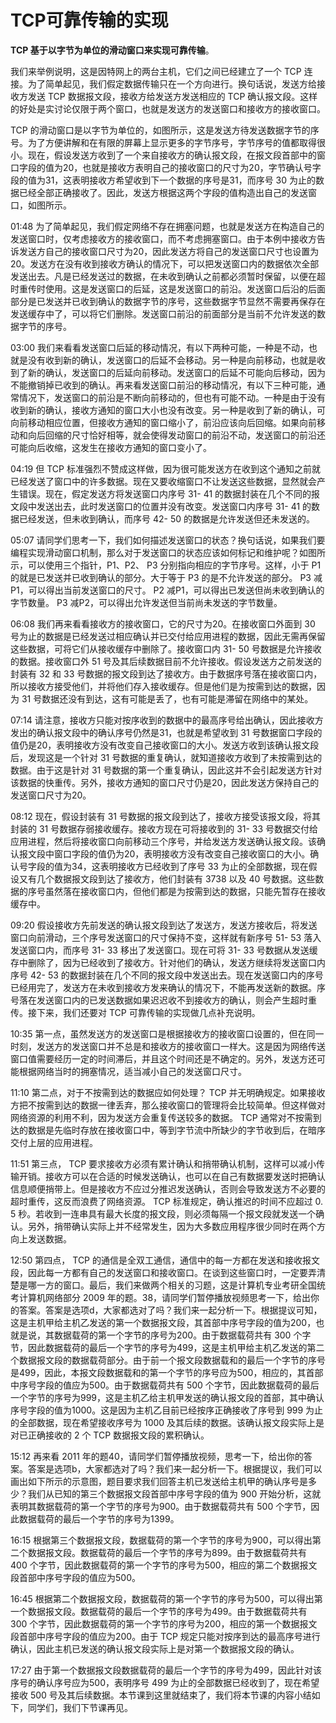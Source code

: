 # TCP可靠传输的实现

 **TCP 基于以字节为单位的滑动窗口来实现可靠传输**。



我们来举例说明，这是因特网上的两台主机，它们之间已经建立了一个 TCP 连接。为了简单起见，我们假定数据传输只在一个方向进行。换句话说，发送方给接收方发送 TCP 数据报文段，接收方给发送方发送相应的 TCP 确认报文段。这样的好处是实讨论仅限于两个窗口，也就是发送方的发送窗口和接收方的接收窗口。

TCP 的滑动窗口是以字节为单位的，如图所示，这是发送方待发送数据字节的序号。为了方便讲解和在有限的屏幕上显示更多的字节序号，字节序号的值都取得很小。现在，假设发送方收到了一个来自接收方的确认报文段，在报文段首部中的窗口字段的值为20，也就是接收方表明自己的接收窗口的尺寸为20，字节确认号字段的值为31，这表明接收方希望收到下一个数据的序号是31，而序号 30 为止的数据已经全部正确接收了。因此，发送方根据这两个字段的值构造出自己的发送窗口，如图所示。

01:48 
为了简单起见，我们假定网络不存在拥塞问题，也就是发送方在构造自己的发送窗口时，仅考虑接收方的接收窗口，而不考虑拥塞窗口。由于本例中接收方告诉发送方自己的接收窗口尺寸为20，因此发送方将自己的发送窗口尺寸也设置为20。发送方在没有收到接收方确认的情况下，可以把发送窗口内的数据依次全部发送出去。凡是已经发送过的数据，在未收到确认之前都必须暂时保留，以便在超时重传时使用。这是发送窗口的后延，这是发送窗口的前沿。发送窗口后沿的后面部分是已发送并已收到确认的数据字节的序号，这些数据字节显然不需要再保存在发送缓存中了，可以将它们删除。发送窗口前沿的前面部分是当前不允许发送的数据字节的序号。

03:00 
我们来看看发送窗口后延的移动情况，有以下两种可能，一种是不动，也就是没有收到新的确认，发送窗口的后延不会移动。另一种是向前移动，也就是收到了新的确认，发送窗口的后延向前移动。发送窗口的后延不可能向后移动，因为不能撤销掉已收到的确认。再来看发送窗口前沿的移动情况，有以下三种可能，通常情况下，发送窗口的前沿是不断向前移动的，但也有可能不动。一种是由于没有收到新的确认，接收方通知的窗口大小也没有改变。另一种是收到了新的确认，可向前移动相应位置，但接收方通知的窗口缩小了，前沿应该向后回缩。如果向前移动和向后回缩的尺寸恰好相等，就会使得发动窗口的前沿不动，发送窗口的前沿还可能向后收缩，这发生在接收方通知的窗口变小了。

04:19 
但 TCP 标准强烈不赞成这样做，因为很可能发送方在收到这个通知之前就已经发送了窗口中的许多数据。现在又要收缩窗口不让发送这些数据，显然就会产生错误。现在，假定发送方将发送窗口内序号 31- 41 的数据封装在几个不同的报文段中发送出去，此时发送窗口的位置并没有改变。发送窗口内序号 31- 41 的数据已经发送，但未收到确认，而序号 42- 50 的数据是允许发送但还未发送的。

05:07 
请同学们思考一下，我们如何描述发送窗口的状态？换句话说，如果我们要编程实现滑动窗口机制，那么对于发送窗口的状态应该如何标记和维护呢？如图所示，可以使用三个指针，P1、P2、 P3 分别指向相应的字节序号。这样，小于 P1 的就是已发送并已收到确认的部分。大于等于 P3 的是不允许发送的部分。 P3 减P1，可以得出当前发送窗口的尺寸。 P2 减P1，可以得出已发送但尚未收到确认的字节数量。 P3 减P2，可以得出允许发送但当前尚未发送的字节数量。

06:08 
我们再来看看接收方的接收窗口，它的尺寸为20。在接收窗口外面到 30 号为止的数据是已经发送过相应确认并已交付给应用进程的数据，因此无需再保留这些数据，可将它们从接收缓存中删除了。接收窗口内 31- 50 号数据是允许接收的数据。接收窗口外 51 号及其后续数据目前不允许接收。假设发送方之前发送的封装有 32 和 33 号数据的报文段到达了接收方。由于数据序号落在接收窗口内，所以接收方接受他们，并将他们存入接收缓存。但是他们是为按需到达的数据，因为 31 号数据还没有到达，这有可能是丢了，也有可能是滞留在网络中的某处。

07:14 
请注意，接收方只能对按序收到的数据中的最高序号给出确认，因此接收方发出的确认报文段中的确认序号仍然是31，也就是希望收到 31 号数据窗口字段的值仍是20，表明接收方没有改变自己接收窗口的大小。发送方收到该确认报文段后，发现这是一个针对 31 号数据的重复确认，就知道接收方收到了未按需到达的数据。由于这是针对 31 号数据的第一个重复确认，因此这并不会引起发送方针对该数据的快重传。另外，接收方通知的窗口尺寸仍是20，因此发送方保持自己的发送窗口尺寸为20。

08:12 
现在，假设封装有 31 号数据的报文段到达了，接收方接受该报文段，将其封装的 31 号数据存弱接收缓存。接收方现在可将接收到的 31- 33 号数据交付给应用进程，然后将接收窗口向前移动三个序号，并给发送方发送确认报文段。该确认报文段中窗口字段的值仍为20，表明接收方没有改变自己接收窗口的大小。确认号字段的值为34，这表明接收方已经收到了序号 33 为止的全部数据，现在假设又有几个数据报文段到达了接收方，他们封装有 3738 以及 40 号数据。这些数据的序号虽然落在接收窗口内，但他们都是为按需到达的数据，只能先暂存在接收缓存中。

09:20 
假设接收方先前发送的确认报文段到达了发送方，发送方接收后，将发送窗口向前滑动，三个序号发送窗口的尺寸保持不变，这样就有新序号 51- 53 落入发送窗口内，而序号 31- 33 移出了发送窗口。现在可将 31- 33 号数据从发送缓存中删除了，因为已经收到了接收方。针对他们的确认，发送方继续将发送窗口内序号 42- 53 的数据封装在几个不同的报文段中发送出去。现在发送窗口内的序号已经用完了，发送方在未收到接收方发来确认的情况下，不能再发送新的数据。序号落在发送窗口内的已发送数据如果迟迟收不到接收方的确认，则会产生超时重传。接下来，我们还要对 TCP 可靠传输的实现做几点补充说明。

10:35 
第一点，虽然发送方的发送窗口是根据接收方的接收窗口设置的，但在同一时刻，发送方的发送窗口并不总是和接收方的接收窗口一样大。这是因为网络传送窗口值需要经历一定的时间滞后，并且这个时间还是不确定的。另外，发送方还可能根据网络当时的拥塞情况，适当减小自己的发送窗口尺寸。

11:10 
第二点，对于不按需到达的数据应如何处理？ TCP 并无明确规定。如果接收方把不按需到达的数据一律丢弃，那么接收窗口的管理将会比较简单。但这样做对网络资源的利用不利，因为发送方会重复传送较多的数据。 TCP 通常对不按需到达的数据是先临时存放在接收窗口中，等到字节流中所缺少的字节收到后，在暗序交付上层的应用进程。

11:51 
第三点， TCP 要求接收方必须有累计确认和捎带确认机制，这样可以减小传输开销。接收方可以在合适的时候发送确认，也可以在自己有数据要发送时把确认信息顺便捎带上。但是接收方不应过分推迟发送确认，否则会导致发送方不必要的超时重传，这反而浪费了网络资源。 TCP 标准规定，确认推迟的时间不应超过 0. 5 秒。若收到一连串具有最大长度的报文段，则必须每隔一个报文段就发送一个确认。另外，捎带确认实际上并不经常发生，因为大多数应用程序很少同时在两个方向上发送数据。

12:50 
第四点， TCP 的通信是全双工通信，通信中的每一方都在发送和接收报文段，因此每一方都有自己的发送窗口和接收窗口。在谈到这些窗口时，一定要弄清楚是哪一方的窗口。最后，我们来做两个相关的习题，这是计算机专业考研全国统考计算机网络部分 2009 年的题。38，请同学们暂停播放视频思考一下，给出你的答案。答案是选项d，大家都选对了吗？我们来一起分析一下。根据提议可知，这是主机甲给主机乙发送的第一个数据报文段，其首部中序号字段的值为200，也就是说，其数据载荷的第一个字节的序号为200。由于数据载荷共有 300 个字节，因此数据载荷的最后一个字节的序号为499，这是主机甲给主机乙发送的第二个数据报文段的数据载荷部分。由于前一个报文段数据载和的最后一个字节的序号是499，因此，本报文段数据载和的第一个字节的序号应为500，相应的，其首部中序号字段的值应为500。由于数据载荷共有 500 个字节，因此数据载荷的最后一个字节的序号为999，这是主机乙给主机甲发送的确认报文段的首部，其中确认序号字段的值为1000。这是因为主机乙目前已经按序正确接收了序号到 999 为止的全部数据，现在希望接收序号为 1000 及其后续的数据。该确认报文段实际上是对已正确接收的 2 个 TCP 数据报文段的累积确认。

15:12 
再来看 2011 年的题40，请同学们暂停播放视频，思考一下，给出你的答案。答案是选项b，大家都选对了吗？我们来一起分析一下。根据提议，我们可以画出如下所示的示意图，题目要求我们回答主机已发送给主机甲的确认序号是多少？我们从已知的第三个数据报文段首部中序号字段的值为 900 开始分析，这就表明其数据载荷的第一个字节的序号为900。由于数据载荷共有 500 个字节，因此数据载荷的最后一个字节的序号为1399。

16:15 
根据第三个数据报文段，数据载荷的第一个字节的序号为900，可以得出第二个数据报文段。数据载荷的最后一个字节的序号为899。由于数据载荷共有 400 个字节，因此数据载荷的第一个字节的序号为500，相应的第二个数据报文段首部中序号字段的值应为500。

16:45 
根据第二个数据报文段，数据载荷的第一个字节的序号为500，可以得出第一个数据报文段。数据载荷的最后一个字节的序号为499。由于数据载荷共有 300 个字节，因此数据载荷的第一个字节的序号为200，相应的第一个数据报文段首部中序号字段的值应为200。由于 TCP 规定只能对按序到达的最高序号进行确认，因此主机已发送的确认报文段实际上是对第一个数据报文段的确认。

17:27 
由于第一个数据报文段数据载荷的最后一个字节的序号为499，因此针对该序号的确认序号应为500，表明序号 499 为止的全部数据已经收到了，现在希望接收 500 号及其后续数据。本节课到这里就结束了，我们将本节课的内容小结如下，同学们，我们下节课再见。